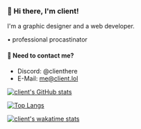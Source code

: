 ### 👋 Hi there, I'm client!
I'm a graphic designer and a web  developer.

• professional procastinator

#### 💬 Need to contact me?
* Discord: @clienthere
* E-Mail: me@client.lol

[![client's GitHub stats](https://client-readme.vercel.app/api?username=client&count_private=true&hide_border&theme=dark&cache_seconds=1800)](https://github.com/anuraghazra/github-readme-stats)

[![Top Langs](https://client-readme.vercel.app/api/top-langs/?username=client&theme=dark&cache_seconds=1800&count_private=true)](https://github.com/anuraghazra/github-readme-stats)

[![client's wakatime stats](https://github-readme-stats.vercel.app/api/wakatime?username=client&theme=dark&cache_seconds=1800)](https://github.com/anuraghazra/github-readme-stats)
